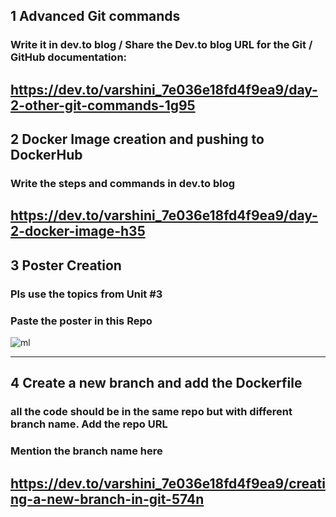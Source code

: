 ## 1 Advanced Git commands 
###  Write it in dev.to blog / Share the Dev.to blog URL for the Git / GitHub documentation:
https://dev.to/varshini_7e036e18fd4f9ea9/day-2-other-git-commands-1g95
-----
## 2 Docker Image creation and pushing to DockerHub
###  Write the steps and commands in dev.to blog
https://dev.to/varshini_7e036e18fd4f9ea9/day-2-docker-image-h35
-----
## 3 Poster Creation
###  Pls use the topics from Unit #3
###  Paste the poster in this Repo
![ml](https://github.com/user-attachments/assets/8b8fa643-42ca-41f2-96d2-2bddd8b416c9)

-----
## 4 Create a new branch and add the Dockerfile
###  all the code should be in the same repo but with different branch name. Add the repo URL
###  Mention the branch name here
https://dev.to/varshini_7e036e18fd4f9ea9/creating-a-new-branch-in-git-574n
-----
